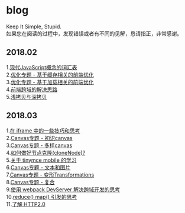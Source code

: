 # blog
Keep It Simple, Stupid.  
如果您在阅读的过程中，发现错误或者有不同的见解，恳请指正，非常感谢。

## 2018.02
1.[现代JavaScript概念的词汇表](https://github.com/kangschampagne/blog/issues/2)  
2.[优化专题 - 基于缓存相关的前端优化](https://github.com/kangschampagne/blog/issues/3)  
3.[优化专题 - 基于加载相关的前端优化](https://github.com/kangschampagne/blog/issues/4)  
4.[前端跨域的解决思路](https://github.com/kangschampagne/blog/issues/5)  
5.[浅拷贝与深拷贝](https://github.com/kangschampagne/blog/issues/6)   

## 2018.03
1.[在 iframe 中的一些技巧和思考](https://github.com/kangschampagne/blog/issues/7)  
2.[Canvas专题 - 初识canvas](https://github.com/kangschampagne/blog/issues/9)  
3.[Canvas专题 - 多样canvas](https://github.com/kangschampagne/blog/issues/10)  
4.[如何做好节点克隆(cloneNode)?](https://github.com/kangschampagne/blog/issues/11)  
5.[关于 tinymce mobile 的学习](https://github.com/kangschampagne/blog/issues/12)  
6.[Canvas专题 - 文本和图片](https://github.com/kangschampagne/blog/issues/13)  
7.[Canvas专题 - 变形Transformations](https://github.com/kangschampagne/blog/issues/15)  
8.[Canvas专题 - 复合](https://github.com/kangschampagne/blog/issues/16)  
9.[使用 webpack DevServer 解决跨域开发的思考](https://github.com/kangschampagne/blog/issues/18)  
10.[reduce() map() 引发的思考](https://github.com/kangschampagne/blog/issues)  
11.[了解 HTTP2.0](https://github.com/kangschampagne/blog/issues/20)  
